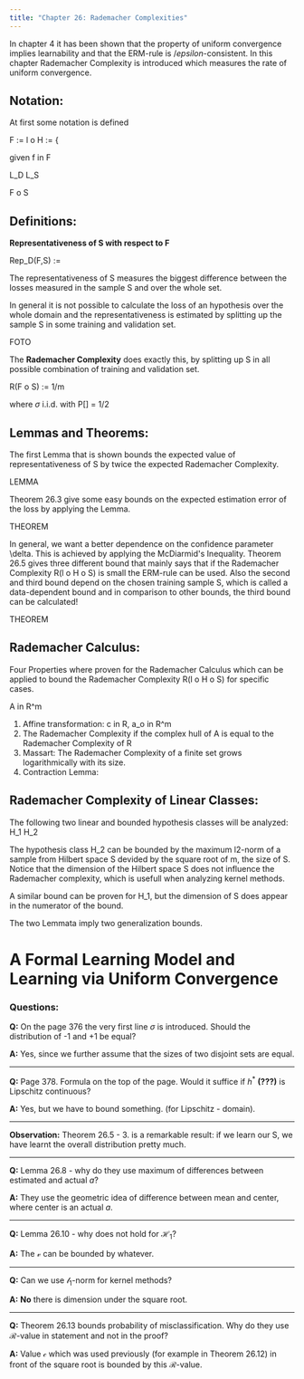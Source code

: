 ```yaml
---
title: "Chapter 26: Rademacher Complexities"
---
```


In chapter 4 it has been shown that the property of uniform convergence implies learnability and that the ERM-rule is $/epsilon$-consistent.
In this chapter Rademacher Complexity is introduced which measures the rate of uniform convergence.

## Notation:

At first some notation is defined

F := l o H := {

given f in F

L_D
L_S

F o S

## Definitions:

**Representativeness of S with respect to F**

Rep_D(F,S) :=

The representativeness of S measures the biggest difference between the losses measured in the sample S and over the whole set.

In general it is not possible to calculate the loss of an hypothesis over the whole domain and the representativeness is estimated by splitting up the sample S in some training and validation set.

FOTO

The **Rademacher Complexity** does exactly this, by splitting up S in all possible combination of training and validation set.

R(F o S) := 1/m

where $\sigma$ i.i.d. with P[] = 1/2

## Lemmas and Theorems:

The first Lemma that is shown bounds the expected value of representativeness of S by twice the expected Rademacher Complexity.

LEMMA

Theorem 26.3 give some easy bounds on the expected estimation error of the loss by applying the Lemma.

THEOREM

In general, we want a better dependence on the confidence parameter \delta.
This is achieved by applying the McDiarmid's Inequality. Theorem 26.5 gives three different bound that mainly says that if the Rademacher Complexity R(l o H o S) is small the ERM-rule can be used.
Also the second and third bound depend on the chosen training sample S, which is called a data-dependent bound and in comparison to other bounds, the third bound can be calculated!

THEOREM

## Rademacher Calculus:

Four Properties where proven for the Rademacher Calculus which can be applied to bound the Rademacher Complexity R(l o H o S) for specific cases.

A in R^m
1. Affine transformation: c in R, a_o in R^m
2. The Rademacher Complexity if the complex hull of A is equal to the Rademacher Complexity of R
3. Massart: The Rademacher Complexity of a finite set grows logarithmically with its size.
4. Contraction Lemma:

## Rademacher Complexity of Linear Classes:

The following two linear and bounded hypothesis classes will be analyzed:
H_1
H_2

The hypothesis class H_2 can be bounded by the maximum l2-norm of a sample from Hilbert space S devided by the square root of m, the size of S. Notice that the dimension of the Hilbert space S does not influence the Rademacher complexity, which is usefull when analyzing kernel methods.

A similar bound can be proven for H_1, but the dimension of S does appear in the numerator of the bound.

The two Lemmata imply two generalization bounds.


# A Formal Learning Model and Learning via Uniform Convergence

### Questions:

**Q:** On the page 376 the very first line $\sigma$ is introduced. Should the distribution of 
-1 and +1 be equal?

**A:** Yes, since we further assume that the sizes of two disjoint sets are equal. 

___

**Q:** Page 378. Formula on the top of the page. Would it suffice if $h^*$ **(???)** is Lipschitz continuous?

**A:** Yes, but we have to bound something. (for Lipschitz - domain). 

___

**Observation:** Theorem 26.5 - 3. is a remarkable result: if we learn our S, 
we have learnt the overall distribution pretty much.


___

**Q:** Lemma 26.8 - why do they use maximum of differences between estimated and actual $a$?

**A:** They use the geometric idea of difference between mean and center, where center is an actual $a$.


___

**Q:** Lemma 26.10 - why does not hold for $\mathcal{H}_1$?

**A:** The $\mathcal{v}$ can be bounded by whatever.


___

**Q:** Can we use $\mathcal{l}_1$-norm for kernel methods?

**A:** **No** there is dimension under the square root. 


___

**Q:** Theorem 26.13 bounds probability of misclassification. 
Why do they use $\mathcal{R}$-value in statement and not in the proof?

**A:** Value $\mathcal{c}$ which was used previously (for example in Theorem 26.12) 
in front of the square root is bounded by this $\mathcal{R}$-value.
